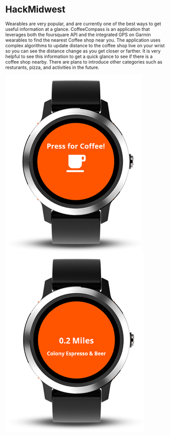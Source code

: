 # HackMidwest

Wearables are very popular, and are currently one of the best ways to get useful information at a glance.
CoffeeCompass is an application that leverages both the foursquare API and the integrated GPS on Garmin wearables to
find the nearest Coffee shop near you.  The application uses complex algorithms to update distance to the coffee shop live
on your wrist so you can see the distance change as you get closer or farther.  It is very helpful to see this information to
get a quick glance to see if there is a coffee shop nearby.  There are plans to introduce other categories such as 
resturants, pizza, and activities in the future.

![alt text](screenshots/home.PNG "Main menu for requesting coffee")
![alt text](screenshots/result.PNG "Closest result displayed")
